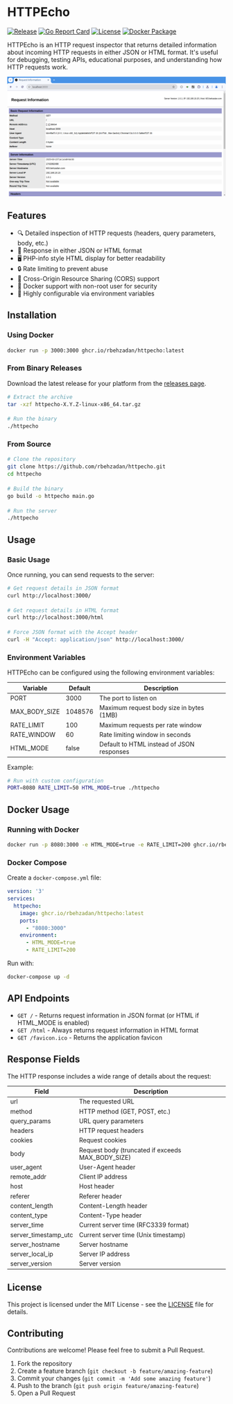 # HTTPEcho

[![Release](https://img.shields.io/github/v/release/rbehzadan/httpecho)](https://github.com/rbehzadan/httpecho/releases/latest)
[![Go Report Card](https://goreportcard.com/badge/github.com/rbehzadan/httpecho)](https://goreportcard.com/report/github.com/rbehzadan/httpecho)
[![License](https://img.shields.io/github/license/rbehzadan/httpecho)](https://github.com/rbehzadan/httpecho/blob/main/LICENSE)
[![Docker Package](https://img.shields.io/github/v/release/rbehzadan/httpecho?label=ghcr.io)](https://github.com/rbehzadan/httpecho/pkgs/container/httpecho)

HTTPEcho is an HTTP request inspector that returns detailed information about incoming HTTP requests in either JSON or HTML format. It's useful for debugging, testing APIs, educational purposes, and understanding how HTTP requests work.

![HTTPEcho Screenshot](./docs/screenshots/httpecho_screenshot_01.png)

## Features

- 🔍 Detailed inspection of HTTP requests (headers, query parameters, body, etc.)
- 🔄 Response in either JSON or HTML format
- 🖥️ PHP-info style HTML display for better readability
- 🔒 Rate limiting to prevent abuse
- 🔌 Cross-Origin Resource Sharing (CORS) support
- 🧩 Docker support with non-root user for security
- 🔧 Highly configurable via environment variables

## Installation

### Using Docker

```bash
docker run -p 3000:3000 ghcr.io/rbehzadan/httpecho:latest
```

### From Binary Releases

Download the latest release for your platform from the [releases page](https://github.com/rbehzadan/httpecho/releases).

```bash
# Extract the archive
tar -xzf httpecho-X.Y.Z-linux-x86_64.tar.gz

# Run the binary
./httpecho
```

### From Source

```bash
# Clone the repository
git clone https://github.com/rbehzadan/httpecho.git
cd httpecho

# Build the binary
go build -o httpecho main.go

# Run the server
./httpecho
```

## Usage

### Basic Usage

Once running, you can send requests to the server:

```bash
# Get request details in JSON format
curl http://localhost:3000/

# Get request details in HTML format
curl http://localhost:3000/html

# Force JSON format with the Accept header
curl -H "Accept: application/json" http://localhost:3000/
```

### Environment Variables

HTTPEcho can be configured using the following environment variables:

| Variable       | Default    | Description                               |
|----------------|------------|-------------------------------------------|
| PORT           | 3000       | The port to listen on                     |
| MAX_BODY_SIZE  | 1048576    | Maximum request body size in bytes (1MB)  |
| RATE_LIMIT     | 100        | Maximum requests per rate window          |
| RATE_WINDOW    | 60         | Rate limiting window in seconds           |
| HTML_MODE      | false      | Default to HTML instead of JSON responses |

Example:

```bash
# Run with custom configuration
PORT=8080 RATE_LIMIT=50 HTML_MODE=true ./httpecho
```

## Docker Usage

### Running with Docker

```bash
docker run -p 8080:3000 -e HTML_MODE=true -e RATE_LIMIT=200 ghcr.io/rbehzadan/httpecho:latest
```

### Docker Compose

Create a `docker-compose.yml` file:

```yaml
version: '3'
services:
  httpecho:
    image: ghcr.io/rbehzadan/httpecho:latest
    ports:
      - "8080:3000"
    environment:
      - HTML_MODE=true
      - RATE_LIMIT=200
```

Run with:

```bash
docker-compose up -d
```

## API Endpoints

- `GET /` - Returns request information in JSON format (or HTML if HTML_MODE is enabled)
- `GET /html` - Always returns request information in HTML format
- `GET /favicon.ico` - Returns the application favicon

## Response Fields

The HTTP response includes a wide range of details about the request:

| Field                | Description                                      |
|----------------------|--------------------------------------------------|
| url                  | The requested URL                                |
| method               | HTTP method (GET, POST, etc.)                    |
| query_params         | URL query parameters                             |
| headers              | HTTP request headers                             |
| cookies              | Request cookies                                  |
| body                 | Request body (truncated if exceeds MAX_BODY_SIZE)|
| user_agent           | User-Agent header                                |
| remote_addr          | Client IP address                                |
| host                 | Host header                                      |
| referer              | Referer header                                   |
| content_length       | Content-Length header                            |
| content_type         | Content-Type header                              |
| server_time          | Current server time (RFC3339 format)             |
| server_timestamp_utc | Current server time (Unix timestamp)             |
| server_hostname      | Server hostname                                  |
| server_local_ip      | Server IP address                                |
| server_version       | Server version                                   |

## License

This project is licensed under the MIT License - see the [LICENSE](LICENSE) file for details.

## Contributing

Contributions are welcome! Please feel free to submit a Pull Request.

1. Fork the repository
2. Create a feature branch (`git checkout -b feature/amazing-feature`)
3. Commit your changes (`git commit -m 'Add some amazing feature'`)
4. Push to the branch (`git push origin feature/amazing-feature`)
5. Open a Pull Request
